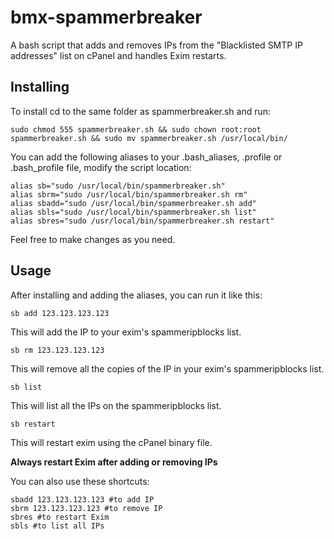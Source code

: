 # bmx-spammerbreaker
A bash script that adds and removes IPs from the "Blacklisted SMTP IP addresses" list on cPanel and handles Exim restarts.

## Installing

To install cd to the same folder as spammerbreaker.sh and run:

```
sudo chmod 555 spammerbreaker.sh && sudo chown root:root spammerbreaker.sh && sudo mv spammerbreaker.sh /usr/local/bin/ 
```

You can add the following aliases to your .bash_aliases, .profile or .bash_profile file, modify the script location:

```
alias sb="sudo /usr/local/bin/spammerbreaker.sh"
alias sbrm="sudo /usr/local/bin/spammerbreaker.sh rm"
alias sbadd="sudo /usr/local/bin/spammerbreaker.sh add"
alias sbls="sudo /usr/local/bin/spammerbreaker.sh list"
alias sbres="sudo /usr/local/bin/spammerbreaker.sh restart"
```

Feel free to make changes as you need.


## Usage

After installing and adding the aliases, you can run it like this:

```
sb add 123.123.123.123
```
This will add the IP to your exim's spammeripblocks list. 

```
sb rm 123.123.123.123
```
This will remove all the copies of the IP in your exim's spammeripblocks list. 


```
sb list
```
This will list all the IPs on the spammeripblocks list.


```
sb restart
```
This will restart exim using the cPanel binary file.

**Always restart Exim after adding or removing IPs**

You can also use these shortcuts:

```
sbadd 123.123.123.123 #to add IP
sbrm 123.123.123.123 #to remove IP
sbres #to restart Exim
sbls #to list all IPs
```
